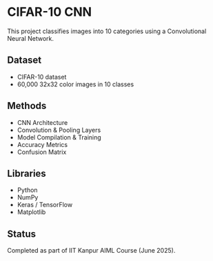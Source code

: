 # CIFAR-10 CNN

This project classifies images into 10 categories using a Convolutional Neural Network.

## Dataset

- CIFAR-10 dataset
- 60,000 32x32 color images in 10 classes

## Methods

- CNN Architecture
- Convolution & Pooling Layers
- Model Compilation & Training
- Accuracy Metrics
- Confusion Matrix

## Libraries

- Python
- NumPy
- Keras / TensorFlow
- Matplotlib

## Status

Completed as part of IIT Kanpur AIML Course (June 2025).
